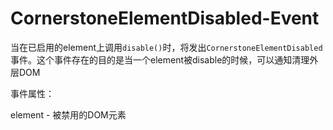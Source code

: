 # CornerstoneElementDisabled-Event
当在已启用的element上调用`disable()`时，将发出`CornerstoneElementDisabled`事件。这个事件存在的目的是当一个element被disable的时候，可以通知清理外层DOM

事件属性：

element - 被禁用的DOM元素